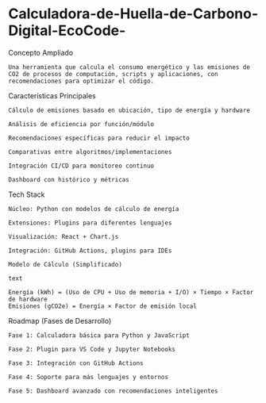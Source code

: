 # Calculadora-de-Huella-de-Carbono-Digital-EcoCode-
Concepto Ampliado

    Una herramienta que calcula el consumo energético y las emisiones de CO2 de procesos de computación, scripts y aplicaciones, con recomendaciones para optimizar el código.

Características Principales

    Cálculo de emisiones basado en ubicación, tipo de energía y hardware

    Análisis de eficiencia por función/módulo

    Recomendaciones específicas para reducir el impacto

    Comparativas entre algoritmos/implementaciones

    Integración CI/CD para monitoreo continuo

    Dashboard con histórico y métricas

Tech Stack

    Núcleo: Python con modelos de cálculo de energía

    Extensiones: Plugins para diferentes lenguajes

    Visualización: React + Chart.js

    Integración: GitHub Actions, plugins para IDEs

    Modelo de Cálculo (Simplificado)

    text

    Energía (kWh) = (Uso de CPU + Uso de memoria + I/O) × Tiempo × Factor de hardware
    Emisiones (gCO2e) = Energía × Factor de emisión local


Roadmap (Fases de Desarrollo)

    Fase 1: Calculadora básica para Python y JavaScript

    Fase 2: Plugin para VS Code y Jupyter Notebooks

    Fase 3: Integración con GitHub Actions

    Fase 4: Soporte para más lenguajes y entornos

    Fase 5: Dashboard avanzado con recomendaciones inteligentes
